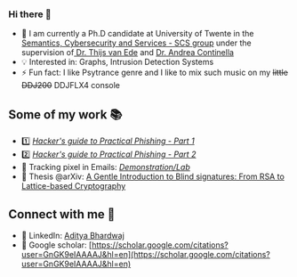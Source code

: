 ### Hi there 👋

- 🔭 I am currently a Ph.D candidate at University of Twente in the [Semantics, Cybersecurity and Services - SCS group](https://www.utwente.nl/en/eemcs/scs/) under the supervision of[ Dr. Thijs van Ede](https://vm-thijs.ewi.utwente.nl/) and [Dr. Andrea Continella](https://conand.me/) 
- 💡 Interested in: Graphs, Intrusion Detection Systems
- ⚡ Fun fact: I like Psytrance genre and I like to mix such music on my ~~little DDJ200~~ DDJFLX4 console

## Some of my work 📚

- 1️⃣ [*Hacker's guide to Practical Phishing - Part 1*](https://www.linkedin.com/pulse/hackers-guide-practical-phishing-part-1-aditya-bhardwaj-sa3sf/)
- 2️⃣ [*Hacker's guide to Practical Phishing - Part 2*](https://www.linkedin.com/pulse/hackers-guide-practical-phishing-part-2-aditya-bhardwaj-pevlf/)
- 📧 Tracking pixel in Emails: [*Demonstration/Lab*](https://www.linkedin.com/feed/update/urn:li:activity:7239690029671821313/)
- 📙 Thesis @arXiv: [A Gentle Introduction to Blind signatures: From RSA to Lattice-based Cryptography](https://arxiv.org/abs/2509.02189)

## Connect with me 💬

- 🥇 LinkedIn: [Aditya Bhardwaj](https://www.linkedin.com/in/ab4dev/)
- 🥈 Google scholar: [https://scholar.google.com/citations?user=GnGK9eIAAAAJ&hl=en](https://scholar.google.com/citations?user=GnGK9eIAAAAJ&hl=en)
<!--
**psyklopp/psyklopp** is a ✨ _special_ ✨ repository because its `README.md` (this file) appears on your GitHub profile.

Here are some ideas to get you started:

- 🔭 I’m currently working on ...
- 🌱 I’m currently learning ...
- 👯 I’m looking to collaborate on ...
- 🤔 I’m looking for help with ...
- 💬 Ask me about ...
- 📫 How to reach me: ...
- 😄 Pronouns: ...
- ⚡ Fun fact: ...
-->
